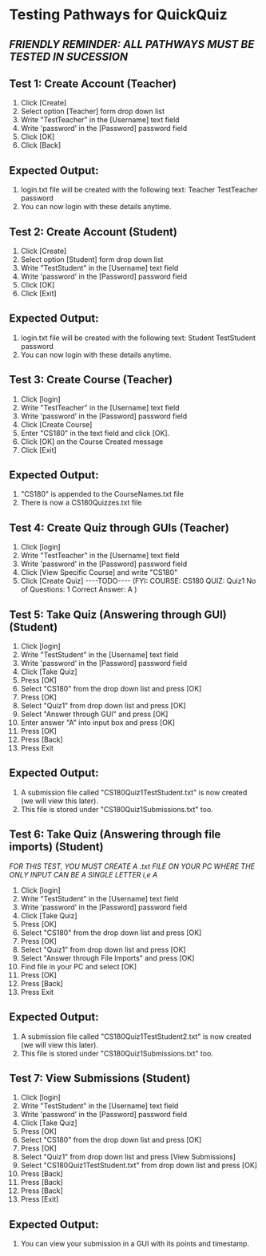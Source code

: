 # Testing Pathways for QuickQuiz #

## *FRIENDLY REMINDER: ALL PATHWAYS MUST BE TESTED IN SUCESSION* ##

## Test 1: Create Account (Teacher) ##
1. Click [Create]
2. Select option [Teacher] form drop down list
3. Write "TestTeacher" in the [Username] text field
4. Write 'password' in the [Password] password field
5. Click [OK]
6. Click [Back]

## Expected Output: ##
1. login.txt file will be created with the following text:
Teacher
TestTeacher
password
2. You can now login with these details anytime.

## Test 2: Create Account (Student) ##

1. Click [Create]
2. Select option [Student] form drop down list
3. Write "TestStudent" in the [Username] text field
4. Write 'password' in the [Password] password field
5. Click [OK]
6. Click [Exit]

## Expected Output: ##
1. login.txt file will be created with the following text:
Student
TestStudent
password
2. You can now login with these details anytime.

## Test 3: Create Course (Teacher) ##
1. Click [login]
2. Write "TestTeacher" in the [Username] text field
3. Write 'password' in the [Password] password field
4. Click [Create Course]
5. Enter "CS180" in the text field and click [OK].
6. Click [OK] on the Course Created message
7. Click [Exit]

## Expected Output: ##
1. "CS180" is appended to the CourseNames.txt file
2. There is now a CS180Quizzes.txt file 

## Test 4: Create Quiz through GUIs (Teacher) ##
1. Click [login]
2. Write "TestTeacher" in the [Username] text field
3. Write 'password' in the [Password] password field
4. Click [View Specific Course] and write "CS180"
5. Click [Create Quiz]
----TODO----
(FYI:
COURSE: CS180
QUIZ: Quiz1
No of Questions: 1
Correct Answer: A
)

## Test 5: Take Quiz (Answering through GUI) (Student) ##
1. Click [login]
2. Write "TestStudent" in the [Username] text field
3. Write 'password' in the [Password] password field
4. Click [Take Quiz]
5. Press [OK]
6. Select "CS180" from the drop down list and press [OK]
7. Press [OK]
8. Select "Quiz1" from drop down list and press [OK]
9. Select "Answer through GUI" and press [OK]
10. Enter answer "A" into input box and press [OK]
11. Press [OK]
12. Press [Back]
13. Press Exit

## Expected Output: ##
1. A submission file called "CS180Quiz1TestStudent.txt" is now created (we will view this later).
2. This file is stored under "CS180Quiz1Submissions.txt" too.

## Test 6: Take Quiz (Answering through file imports) (Student) ##
*FOR THIS TEST, YOU MUST CREATE A .txt FILE ON YOUR PC WHERE THE ONLY INPUT CAN BE A SINGLE LETTER i,e A*
1. Click [login]
2. Write "TestStudent" in the [Username] text field
3. Write 'password' in the [Password] password field
4. Click [Take Quiz]
5. Press [OK]
6. Select "CS180" from the drop down list and press [OK]
7. Press [OK]
8. Select "Quiz1" from drop down list and press [OK]
9. Select "Answer through File Imports" and press [OK]
10. Find file in your PC and select [OK]
11. Press [OK]
12. Press [Back]
13. Press Exit

## Expected Output: ##
1. A submission file called "CS180Quiz1TestStudent2.txt" is now created (we will view this later).
2. This file is stored under "CS180Quiz1Submissions.txt" too.

## Test 7: View Submissions (Student) ##
1. Click [login]
2. Write "TestStudent" in the [Username] text field
3. Write 'password' in the [Password] password field
4. Click [Take Quiz]
5. Press [OK]
6. Select "CS180" from the drop down list and press [OK]
7. Press [OK]
8. Select "Quiz1" from drop down list and press [View Submissions]
9. Select "CS180Quiz1TestStudent.txt" from drop down list and press [OK]
10. Press [Back]
11. Press [Back]
12. Press [Back]
13. Press [Exit]

## Expected Output: ##
1. You can view your submission in a GUI with its points and timestamp.
